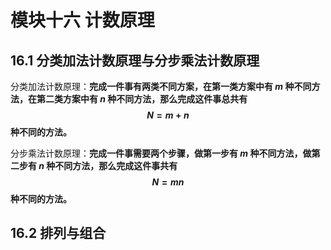 # 模块十六 计数原理

## 16.1 分类加法计数原理与分步乘法计数原理

分类加法计数原理：**完成一件事有两类不同方案，在第一类方案中有 $m$ 种不同方法，在第二类方案中有 $n$ 种不同方法，那么完成这件事总共有 $$N=m+n$$ 种不同的方法。**

分步乘法计数原理：**完成一件事需要两个步骤，做第一步有 $m$ 种不同方法，做第二步有 $n$ 种不同方法，那么完成这件事共有 $$N=mn$$ 种不同的方法。**

## 16.2 排列与组合

